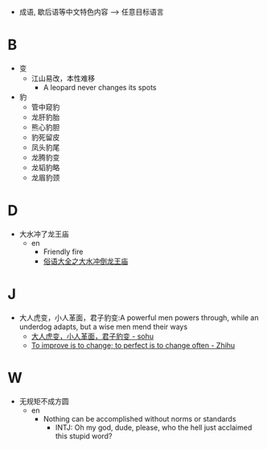 - 成语, 歇后语等中文特色内容 --> 任意目标语言

# B
- 变
  - 江山易改，本性难移
    - A leopard never changes its spots
- 豹
  - 管中窥豹
  - 龙肝豹胎
  - 熊心豹胆
  - 豹死留皮
  - 凤头豹尾
  - 龙腾豹变
  - 龙韬豹略
  - 龙眉豹颈

# D
- 大水冲了龙王庙
  - en
    - Friendly fire
    - [俗语大全之大水冲倒龙王庙](http://www.wentidayi.com/changyong/993.shtml)

# J
- 大人虎变，小人革面，君子豹变:A powerful men powers through, while an underdog adapts, but a wise men mend their ways
  - [大人虎变，小人革面，君子豹变 - sohu](https://www.sohu.com/a/216311408_796596)
  - [To improve is to change; to perfect is to change often - Zhihu](https://zhuanlan.zhihu.com/p/29596740)

# W
- 无规矩不成方圆
  - en
    - Nothing can be accomplished without norms or standards
      - INTJ: Oh my god, dude, please, who the hell just acclaimed this stupid word?
